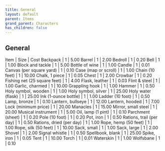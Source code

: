 ```yaml
---
title: General
layout: default
parent: Items
grand_parent: Characters
has_children: false
---
```


## General

Item  | Size | Cost
Backpack | 1 | 5.00
Barrel | 1 | 2.00
Bedroll | 1 | 0.20
Bell | 1 | 1.00
Block and tackle | 1 | 5.00
Bottle of wine | 1 | 1.00
Candle | 1 | 0.01
Canvas (per square yard) | 1 | 0.10
Case (map or scroll) | 1 | 1.00
Chain (10 feet) | 1 | 10.00
Chalk, 1 piece | 1 | 0.05
Chest | 1 | 2.00
Crowbar | 1 | 0.20
Fishing net (25 square feet) | 1 | 4.00
Flask, leather | 1 | 0.03
Flint & steel | 1 | 1.00
Garlic, charmed | 1 | 10.00
Grappling hook | 1 | 1.00
Hammer | 1 | 0.50
Holy symbol, wooden | 1 | 1.00
Holy symbol, silver | 1 | 25.00
Holy water (flask) | 1 | 25.00
Ink (1-ounce bottle) | 1 | 1.00
Ladder (10 foot) | 1 | 0.50
Lamp, bronze | 1 | 0.10
Lantern, bullseye | 1 | 12.00
Lantern, hooded | 1 | 7.00
Lock (minimum price) | 1 | 20.00
Manacles | 1 | 15.00
Mirror, small steel | 1 | 20.00
Musical instrument | 1 | 5.00
Oil, lamp (1 pint) | 1 | 0.10
Parchment (sheet) | 1 | 0.20
Pole (10 foot) | 1 | 0.20
Pot, iron | 1 | 0.50
Rations, trail (per day) | 1 | 0.50
Rations, dried (per day) | 1 | 1.00
Rope, hemp (50 feet) | 1 | 1.00
Rope, silk (50 feet) | 1 | 10.00
Sack, small | 1 | 1.00
Sack, large | 1 | 2.00
Shovel | 1 | 2.00
Signal whistle | 1 | 0.50
Spellbook, blank | 1 | 25.00
Spike, iron | 1 | 0.05
Tent | 1 | 10.00
Torch | 1 | 0.01
Waterskin | 1 | 1.00
Wolfsbane | 1 | 0.10
